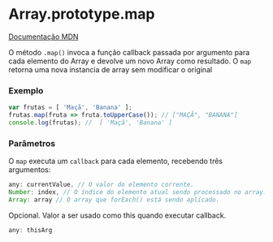 # Array.prototype.map

[Documentação MDN](https://developer.mozilla.org/pt-BR/docs/Web/JavaScript/Reference/Global_Objects/Array/map)

O método `.map()` invoca a função callback passada por argumento para cada elemento do Array e devolve um novo Array como resultado.
O `map` retorna uma nova instancia de array sem modificar o original

### Exemplo

```javascript
var frutas = [ 'Maçã', 'Banana' ];
frutas.map(fruta => fruta.toUpperCase()); // ["MAÇÃ", "BANANA"]
console.log(frutas); //  [ 'Maçã', 'Banana' ]
```

### Parâmetros

O `map` executa um `callback` para cada elemento, recebendo três argumentos:

```javascript
any: currentValue, // O valor do elemento corrente.
Number: index, // O índice do elemento atual sendo processado no array.
Array: array // O array que forEach() está sendo aplicado.
```

Opcional. Valor a ser usado como this quando executar callback.
```javascript
any: thisArg
```